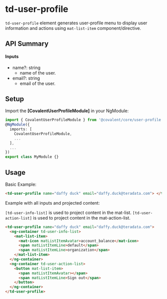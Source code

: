 # td-user-profile

`td-user-profile` element generates user-profile menu to display user information and actions using `mat-list-item` component/directive.

## API Summary

#### Inputs

- name?: string
  - name of the user.
- email?: string
  - email of the user.

## Setup

Import the **[CovalentUserProfileModule]** in your NgModule:

```typescript
import { CovalentUserProfileModule } from '@covalent/core/user-profile';
@NgModule({
  imports: [
    CovalentUserProfileModule,
    ...
  ],
  ...
})
export class MyModule {}
```

## Usage

Basic Example:

```html
<td-user-profile name="daffy duck" email="daffy.duck@teradata.com"> </td-user-profile>
```

Example with all inputs and projected content:

`[td-user-info-list]` is used to project content in the mat-list.
`[td-user-action-list]` is used to project content in the mat-action-list.

```html
<td-user-profile name="daffy duck" email="daffy.duck@teradata.com">
  <ng-container td-user-info-list>
    <mat-list-item>
      <mat-icon matListItemAvatar>account_balance</mat-icon>
      <span matListItemLine>default</span>
      <span matListItemLine>organization</span>
    </mat-list-item>
  </ng-container>
  <ng-container td-user-action-list>
    <button mat-list-item>
      <span matListItemAvatar></span>
      <span matListItemLine>Sign out</span>
    </button>
  </ng-container>
</td-user-profile>
```
